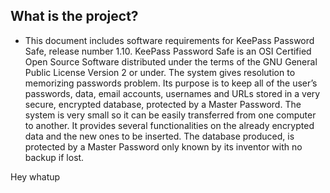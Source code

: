 ## What is the project?

+ This document includes software requirements for KeePass Password Safe, release number 1.10. KeePass 
Password Safe is an OSI Certified Open Source Software distributed under the terms of the GNU General 
Public License Version 2 or under. The system gives resolution to memorizing passwords problem. Its 
purpose is to keep all of the user’s passwords, data, email accounts, usernames and URLs stored in a very 
secure, encrypted database, protected by a Master Password. The system is very small so it can be easily 
transferred from one computer to another. It provides several functionalities on the already encrypted data 
and the new ones to be inserted. The database produced, is protected by a Master Password only known by 
its inventor with no backup if lost. 


Hey whatup
